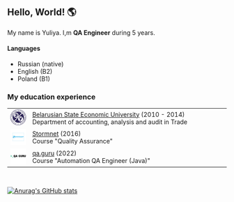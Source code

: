 ## Hello, World! :earth_americas:

<!--
**Yuliya1303/Yuliya1303** is a ✨ _special_ ✨ repository because its `README.md` (this file) appears on your GitHub profile.

Here are some ideas to get you started:

- 🔭 I’m currently working on ...
- 🌱 I’m currently learning ...
- 👯 I’m looking to collaborate on ...
- 🤔 I’m looking for help with ...
- 💬 Ask me about ...
- 📫 How to reach me: ...
- 😄 Pronouns: ...
- ⚡ Fun fact: ...
-->

My name is Yuliya. I,m **QA Engineer** during 5 years.

#### Languages 
- Russian (native)
- English (B2)
- Poland (B1)

### My education experience
<table width="100%" border='0'>
   <tr> 
    <td width="10%" valign="bottom"><img src="BSEU.jpg"></td><td valign="middle"><a target="_blank" href="http://bseu.by/english/">Belarusian State Economic University</a> (2010 - 2014)</br>Department of accounting, analysis and audit in Trade</td></tr>
    <tr><td width="10%" valign="bottom"><img src="Stormnet.png"></td><td valign="middle"> <a target="_blank" href="https://www.it-courses.by/">Stormnet</a>  (2016)</br>Course "Quality Assurance"</td>
    <tr><td width="10%" valign="bottom"><img src="QAGuru.png"></td><td valign="middle"> <a target="_blank" href="https://qa.guru">qa.guru</a> (2022)
	</br>Course "Automation QA Engineer (Java)"</td></tr>
   </tr>
  </table>
  </br>

 [![Anurag's GitHub stats](https://github-readme-stats.vercel.app/api?username=Yuliya1303)](https://github.com/Yuliya1303/github-readme-stats)
 
 
